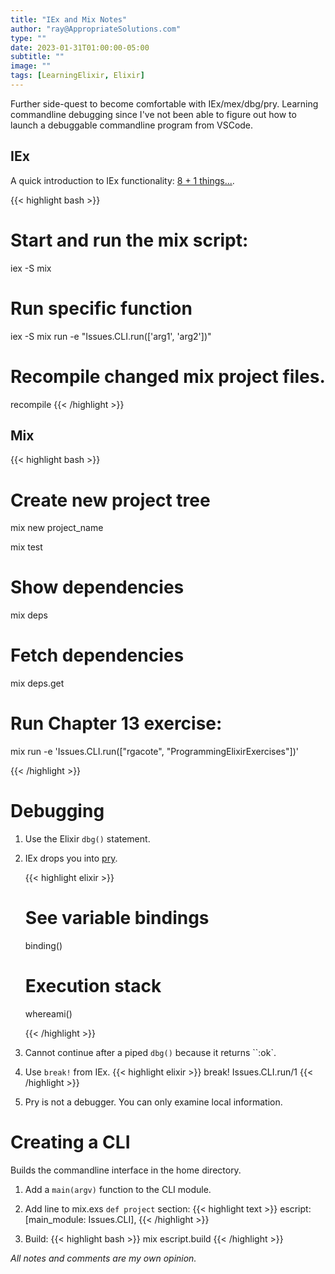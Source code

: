 ```yaml
---
title: "IEx and Mix Notes"
author: "ray@AppropriateSolutions.com"
type: ""
date: 2023-01-31T01:00:00-05:00
subtitle: ""
image: ""
tags: [LearningElixir, Elixir]
---
```

Further side-quest to become comfortable with IEx/mex/dbg/pry.
Learning commandline debugging since I've not been able to figure out how to launch a debuggable commandline program from VSCode.

## IEx

A quick introduction to IEx functionality: [8 + 1 things...](https://nts.strzibny.name/elixir-interactive-shell-iex/).

{{< highlight bash >}}
# Start and run the mix script:
iex -S mix

# Run specific function
iex -S mix run -e "Issues.CLI.run(['arg1', 'arg2'])"

# Recompile changed mix project files.
recompile
{{< /highlight >}}

## Mix
{{< highlight bash >}}
# Create new project tree
mix new project_name

mix test

# Show dependencies
mix deps

# Fetch dependencies
mix deps.get

# Run Chapter 13 exercise:
mix run -e 'Issues.CLI.run(["rgacote", "ProgrammingElixirExercises"])'

{{< /highlight >}}

# Debugging
1. Use the Elixir `dbg()` statement.
1. IEx drops you into [pry](https://hexdocs.pm/iex/1.13/IEx.Pry.html).

    {{< highlight elixir >}}
    # See variable bindings
    binding()

    # Execution stack
    whereami()

    {{< /highlight >}}

1. Cannot continue after a piped `dbg()` because it returns ``:ok`.

1. Use `break!` from IEx.
    {{< highlight elixir >}}
    break! Issues.CLI.run/1
    {{< /highlight >}}

1. Pry is not a debugger. You can only examine local information.

# Creating a CLI
Builds the commandline interface in the home directory.

1. Add a `main(argv)` function to the CLI module.
1. Add line to mix.exs `def project` section:
    {{< highlight text >}}
    escript: [main_module: Issues.CLI],
    {{< /highlight >}}

1. Build:
    {{< highlight bash >}}
    mix escript.build
    {{< /highlight >}}


_All notes and comments are my own opinion._
